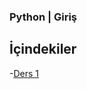 ### Python | Giriş

## İçindekiler

-[Ders 1][ders1]

[ders1]:https://github.com/erengokboru/python-giris/blob/main/ders1.md

